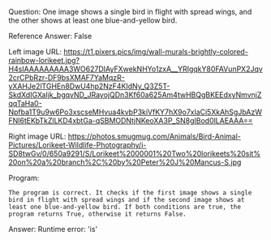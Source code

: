 Question: One image shows a single bird in flight with spread wings, and the other shows at least one blue-and-yellow bird.

Reference Answer: False

Left image URL: https://t1.pixers.pics/img/wall-murals-brightly-colored-rainbow-lorikeet.jpg?H4sIAAAAAAAAA3WO627DIAyFXwekNHYo1zxA__YRIgqkY80FAVunPX2Jqv2crCPbRzr-DF9bsXMAF7YaMqzR-yXAHJe2lTGHEn8DwU4hp2NzF4KIdNy_Q3Z5T-SkdXdIGXaIjk_bgqvND_JRayojQDn3Kf60a625Am4twHBQgBKEEdxyNmvnjZqqTaHa0-Npfba1T9u9w6Po3xscseMHvua4kvbP3kiVfKY7hX9o7xlaCi5XkAhSgJbAzWFNl6tEKbTkZlLKD4xbtGa-qSBMODNtjNKeoXA3P_SN8gIBod0lLAEAAA==

Right image URL: https://photos.smugmug.com/Animals/Bird-Animal-Pictures/Lorikeet-Wildlife-Photography/i-SD8twGv/0/650a9291/S/Lorikeet%2000001%20Two%20lorikeets%20sit%20on%20a%20branch%2C%20by%20Peter%20J%20Mancus-S.jpg

Program:

```
The program is correct. It checks if the first image shows a single bird in flight with spread wings and if the second image shows at least one blue-and-yellow bird. If both conditions are true, the program returns True, otherwise it returns False.
```
Answer: Runtime error: 'is'

